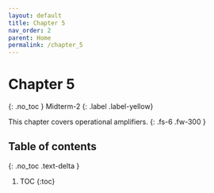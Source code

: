 ```yaml
---
layout: default
title: Chapter 5
nav_order: 2
parent: Home
permalink: /chapter_5
---
```

# Chapter 5
{: .no_toc }
Midterm-2
{: .label .label-yellow}

This chapter covers operational amplifiers.
{: .fs-6 .fw-300 }

## Table of contents
{: .no_toc .text-delta }

1. TOC
{:toc}
